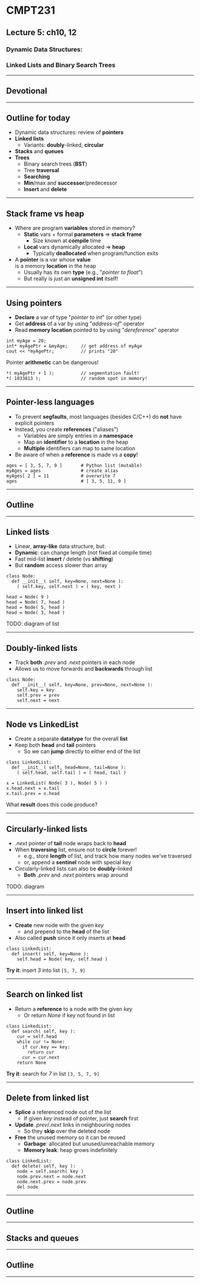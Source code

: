 <!-- .slide: data-background-image="http://sermons.seanho.com/img/bg/unsplash-DiKkJKvDi64-tree_road.jpg" -->
# CMPT231
## Lecture 5: ch10, 12
### Dynamic Data Structures:
### Linked Lists and Binary Search Trees

---
<!-- .slide: data-background-image="http://sermons.seanho.com/img/bg/unsplash-DiKkJKvDi64-tree_road.jpg" -->
## Devotional

---
<!-- .slide: data-background-image="http://sermons.seanho.com/img/bg/unsplash-DiKkJKvDi64-tree_road.jpg" -->
## Outline for today
+ Dynamic data structures: review of **pointers**
+ **Linked lists**
  + Variants: **doubly**-linked, **circular**
+ **Stacks** and **queues**
+ **Trees**
  + Binary search trees (**BST**)
  + Tree **traversal**
  + **Searching**
  + **Min**/max and **successor**/predecessor
  + **Insert** and **delete**

---
## Stack frame vs heap
+ Where are program **variables** stored in memory?
  + **Static** vars + formal **parameters** &rArr; **stack frame**
    + Size known at **compile** time
  + **Local** vars dynamically allocated &rArr; **heap**
    + Typically **deallocated** when program/function exits
+ A **pointer** is a var whose **value** <br/>
  is a memory **location** in the heap
  + Usually has its own **type** (e.g., "*pointer to float*")
  + But really is just an **unsigned int** itself!

---
## Using pointers
+ **Declare** a var of type "*pointer to int*" (or other type)
+ Get **address** of a var by using "*address-of*" operator
+ Read **memory location** pointed to by using "*dereference*" operator

```
int myAge = 20;
int* myAgePtr = &myAge;     // get address of myAge
cout << *myAgePtr;          // prints "20"
```

Pointer **arithmetic** can be dangerous!

```
*( myAgePtr + 1 );          // segmentation fault!
*( 1033813 );               // random spot in memory!
```

---
## Pointer-less languages
+ To prevent **segfaults**, most languages (besides C/C++)
  do **not** have explicit pointers
+ Instead, you create **references** ("aliases")
  + Variables are simply entries in a **namespace**
  + Map an **identifier** to a **location** in the heap
  + **Multiple** identifiers can map to same location
+ Be aware of when a **reference** is made vs a **copy**!

```
ages = [ 3, 5, 7, 9 ]       # Python list (mutable)
myAges = ages               # create alias
myAges[ 2 ] = 11            # overwrite 7
ages                        # [ 3, 5, 11, 9 ]
```

---
## Outline

---
## Linked lists
+ Linear, **array-like** data structure, but:
+ **Dynamic**: can change length (not fixed at compile time)
+ Fast mid-list **insert** / delete (vs **shifting**)
+ But **random** access slower than array

```
class Node:
  def __init__( self, key=None, next=None ):
    ( self.key, self.next ) = ( key, next )

head = Node( 9 )
head = Node( 7, head )
head = Node( 5, head )
head = Node( 3, head )
```

>>>
TODO: diagram of list

---
## Doubly-linked lists
+ Track **both** *.prev* and *.next* pointers in each node
+ Allows us to move forwards and **backwards** through list

```
class Node:
  def __init__( self, key=None, prev=None, next=None ):
    self.key = key
    self.prev = prev
    self.next = next
```

---
## Node vs LinkedList
+ Create a separate **datatype** for the overall **list**
+ Keep both **head** and **tail** pointers
  + So we can **jump** directly to either end of the list

```
class LinkedList:
  def __init__( self, head=None, tail=None ):
    ( self.head, self.tail ) = ( head, tail )

x = LinkedList( Node( 3 ), Node( 5 ) )
x.head.next = x.tail
x.tail.prev = x.head
```

What **result** does this code produce?

---
## Circularly-linked lists
+ *.next* pointer of **tail** node wraps back to **head**
+ When **traversing** list, ensure not to **circle** forever!
  + e.g., store **length** of list, and track how many nodes we've traversed
  + or, append a **sentinel** node with special key
+ Circularly-linked lists can also be **doubly**-linked
  + **Both** *.prev* and *.next* pointers wrap around

>>>
TODO: diagram

---
## Insert into linked list
+ **Create** new node with the given *key*
  + and prepend to the **head** of the list
+ Also called **push** since it only inserts at **head**

```
class LinkedList:
  def insert( self, key=None ):
    self.head = Node( key, self.head )
```

**Try it**: insert *3* into list `[5, 7, 9]`

---
## Search on linked list
+ Return a **reference** to a node with the given *key*
  + Or return *None* if key not found in list

```
class LinkedList:
  def search( self, key ):
    cur = self.head
    while cur != None:
      if cur.key == key:
        return cur
      cur = cur.next
    return None
```

**Try it**: search for *7* in list `[3, 5, 7, 9]`

---
## Delete from linked list
+ **Splice** a referenced node out of the list
  + If given *key* instead of pointer, just **search** first
+ **Update** *.prev*/*.next* links in neighbouring nodes
  + So they **skip** over the deleted node
+ **Free** the unused memory so it can be reused
  + **Garbage**: allocated but unused/unreachable memory
  + **Memory leak**: heap grows indefinitely

```
class LinkedList:
  def delete( self, key ):
    node = self.search( key )
    node.prev.next = node.next
    node.next.prev = node.prev
    del node
```

---
## Outline

---
## Stacks and queues

---
<!-- .slide: data-background-image="http://sermons.seanho.com/img/bg/unsplash-DiKkJKvDi64-tree_road.jpg" -->
## Outline

---
<!-- .slide: data-background-image="http://sermons.seanho.com/img/bg/unsplash-DiKkJKvDi64-tree_road.jpg" class="empty" -->
